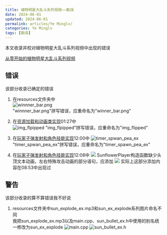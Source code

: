 ```yaml
---
title: 植物明星大乱斗系列视频——勘误
date: 2024-06-01
updated: 2024-06-01
permalink: articles/Ye Minglv/
categories: Ye Minglv
tags: [勘误]
---
```

本文收录并校对植物明星大乱斗系列视频中出现的错误

[从零开始的植物明星大乱斗系列视频](https://space.bilibili.com/25864506/channel/collectiondetail?sid=2277932&ctype=0)
<!-- More -->
## 错误
该部分收录已确定的错误  
1. 在resources文件夹中  
![winnner_bar.png](https://img2.imgtp.com/2024/06/01/TsrZUjB2.png)  
"winnner_bar.png"拼写错误，应重命名为"winner_bar.png"


2. 在[资源加载和动画类实现](https://www.bilibili.com/video/BV1ej421Z77V)01:27中  
![img_flpipped](https://img2.imgtp.com/2024/06/01/18bGI35B.png)
"img_flpipped"拼写错误，应重命名为"img_flipped"


3. 在[玩家子弹发射和角色技能实现](https://www.bilibili.com/video/BV1km421M79S)12:00中
![timer_spwan_pea_ex](https://img2.imgtp.com/2024/06/01/R0uRCP8p.png)  
"timer_spwan_pea_ex"拼写错误，应重命名为"timer_spawn_pea_ex"


4. 在[玩家子弹发射和角色技能实现](https://www.bilibili.com/video/BV1km421M79S)12:08中
![](https://img2.imgtp.com/2024/06/01/sAM1veUe.png)
SunflowerPlayer构造函数缺少头顶文本动画，左右特殊攻击动画的部分语句，应添加
![](https://img2.imgtp.com/2024/06/01/5lRMNfFu.png)
实际上这部分添加内容在08:53中出现过
## 警告
该部分收录的算不算错误我不好说
1. resources文件夹中sun_explode_ex.mp3和sun_ex_explode系列图片命名不同  
我把sun_explode_ex.mp3以及main.cpp、sun_bullet_ex.h中使用的别名统一修改为sun_ex_explode
![main.cpp](https://img2.imgtp.com/2024/06/01/TAmj1Gha.png)
![sun_bullet_ex.h](https://img2.imgtp.com/2024/06/01/G7cEDcpW.png)
